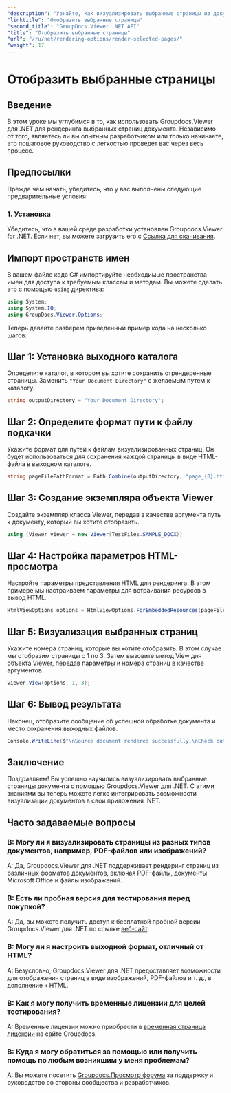 ```yaml
---
"description": "Узнайте, как визуализировать выбранные страницы из документов с помощью Groupdocs.Viewer для .NET. Пошаговое руководство с примерами кода."
"linktitle": "Отобразить выбранные страницы"
"second_title": "GroupDocs.Viewer .NET API"
"title": "Отобразить выбранные страницы"
"url": "/ru/net/rendering-options/render-selected-pages/"
"weight": 17
---
```


# Отобразить выбранные страницы

## Введение

В этом уроке мы углубимся в то, как использовать Groupdocs.Viewer для .NET для рендеринга выбранных страниц документа. Независимо от того, являетесь ли вы опытным разработчиком или только начинаете, это пошаговое руководство с легкостью проведет вас через весь процесс.

## Предпосылки

Прежде чем начать, убедитесь, что у вас выполнены следующие предварительные условия:

### 1. Установка

Убедитесь, что в вашей среде разработки установлен Groupdocs.Viewer for .NET. Если нет, вы можете загрузить его с [Ссылка для скачивания](https://releases.groupdocs.com/viewer/net/).

## Импорт пространств имен

В вашем файле кода C# импортируйте необходимые пространства имен для доступа к требуемым классам и методам. Вы можете сделать это с помощью `using` директива:

```csharp
using System;
using System.IO;
using GroupDocs.Viewer.Options;
```

Теперь давайте разберем приведенный пример кода на несколько шагов:

## Шаг 1: Установка выходного каталога

Определите каталог, в котором вы хотите сохранить отрендеренные страницы. Заменить `"Your Document Directory"` с желаемым путем к каталогу.

```csharp
string outputDirectory = "Your Document Directory";
```

## Шаг 2: Определите формат пути к файлу подкачки

Укажите формат для путей к файлам визуализированных страниц. Он будет использоваться для сохранения каждой страницы в виде HTML-файла в выходном каталоге.

```csharp
string pageFilePathFormat = Path.Combine(outputDirectory, "page_{0}.html");
```

## Шаг 3: Создание экземпляра объекта Viewer

Создайте экземпляр класса Viewer, передав в качестве аргумента путь к документу, который вы хотите отобразить.

```csharp
using (Viewer viewer = new Viewer(TestFiles.SAMPLE_DOCX))
```

## Шаг 4: Настройка параметров HTML-просмотра

Настройте параметры представления HTML для рендеринга. В этом примере мы настраиваем параметры для встраивания ресурсов в вывод HTML.

```csharp
HtmlViewOptions options = HtmlViewOptions.ForEmbeddedResources(pageFilePathFormat);
```

## Шаг 5: Визуализация выбранных страниц

Укажите номера страниц, которые вы хотите отобразить. В этом случае мы отобразим страницы с 1 по 3. Затем вызовите метод View для объекта Viewer, передав параметры и номера страниц в качестве аргументов.

```csharp
viewer.View(options, 1, 3);
```

## Шаг 6: Вывод результата

Наконец, отобразите сообщение об успешной обработке документа и место сохранения выходных файлов.

```csharp
Console.WriteLine($"\nSource document rendered successfully.\nCheck output in {outputDirectory}.");
```

## Заключение

Поздравляем! Вы успешно научились визуализировать выбранные страницы документа с помощью Groupdocs.Viewer для .NET. С этими знаниями вы теперь можете легко интегрировать возможности визуализации документов в свои приложения .NET.

## Часто задаваемые вопросы

### В: Могу ли я визуализировать страницы из разных типов документов, например, PDF-файлов или изображений?

A: Да, Groupdocs.Viewer для .NET поддерживает рендеринг страниц из различных форматов документов, включая PDF-файлы, документы Microsoft Office и файлы изображений.

### В: Есть ли пробная версия для тестирования перед покупкой?

A: Да, вы можете получить доступ к бесплатной пробной версии Groupdocs.Viewer для .NET по ссылке [веб-сайт](https://releases.groupdocs.com/).

### В: Могу ли я настроить выходной формат, отличный от HTML?

A: Безусловно, Groupdocs.Viewer для .NET предоставляет возможности для отображения страниц в виде изображений, PDF-файлов и т. д., в дополнение к HTML.

### В: Как я могу получить временные лицензии для целей тестирования?

A: Временные лицензии можно приобрести в [временная страница лицензии](https://purchase.groupdocs.com/temporary-license/) на сайте Groupdocs.

### В: Куда я могу обратиться за помощью или получить помощь по любым возникшим у меня проблемам?

A: Вы можете посетить [Groupdocs.Просмотр форума](https://forum.groupdocs.com/c/viewer/9) за поддержку и руководство со стороны сообщества и разработчиков.